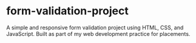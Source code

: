 # form-validation-project
A simple and responsive form validation project using HTML, CSS, and JavaScript. Built as part of my web development practice for placements.
